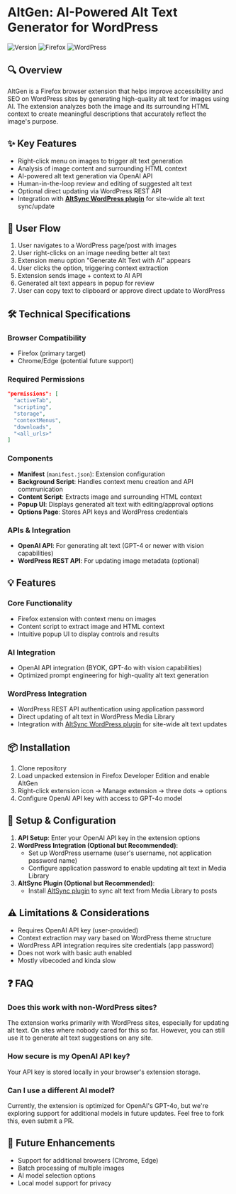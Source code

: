 # AltGen: AI-Powered Alt Text Generator for WordPress

![Version](https://img.shields.io/badge/version-0.9.2-blue)
![Firefox](https://img.shields.io/badge/Firefox-Compatible-orange)
![WordPress](https://img.shields.io/badge/WordPress-Compatible-green)

## 🔍 Overview
AltGen is a Firefox browser extension that helps improve accessibility and SEO on WordPress sites by generating high-quality alt text for images using AI. The extension analyzes both the image and its surrounding HTML context to create meaningful descriptions that accurately reflect the image's purpose.

## ✨ Key Features
- Right-click menu on images to trigger alt text generation
- Analysis of image content and surrounding HTML context
- AI-powered alt text generation via OpenAI API
- Human-in-the-loop review and editing of suggested alt text
- Optional direct updating via WordPress REST API
- Integration with [**AltSync WordPress plugin**](https://github.com/thebys/altsync) for site-wide alt text sync/update

## 🔄 User Flow
1. User navigates to a WordPress page/post with images
2. User right-clicks on an image needing better alt text
3. Extension menu option "Generate Alt Text with AI" appears
4. User clicks the option, triggering context extraction
5. Extension sends image + context to AI API
6. Generated alt text appears in popup for review
7. User can copy text to clipboard or approve direct update to WordPress

## 🛠️ Technical Specifications

### Browser Compatibility
- Firefox (primary target)
- Chrome/Edge (potential future support)

### Required Permissions
```json
"permissions": [
  "activeTab",
  "scripting", 
  "storage",
  "contextMenus",
  "downloads",
  "<all_urls>"
]
```

### Components
- **Manifest** (`manifest.json`): Extension configuration
- **Background Script**: Handles context menu creation and API communication
- **Content Script**: Extracts image and surrounding HTML context
- **Popup UI**: Displays generated alt text with editing/approval options
- **Options Page**: Stores API keys and WordPress credentials

### APIs & Integration
- **OpenAI API**: For generating alt text (GPT-4 or newer with vision capabilities)
- **WordPress REST API**: For updating image metadata (optional)

## 💡 Features

### Core Functionality
- Firefox extension with context menu on images
- Content script to extract image and HTML context
- Intuitive popup UI to display controls and results

### AI Integration
- OpenAI API integration (BYOK, GPT-4o with vision capabilities)
- Optimized prompt engineering for high-quality alt text generation

### WordPress Integration
- WordPress REST API authentication using application password
- Direct updating of alt text in WordPress Media Library
- Integration with [AltSync WordPress plugin](https://github.com/thebys/altsync) for site-wide alt text updates

## 📦 Installation
1. Clone repository
2. Load unpacked extension in Firefox Developer Edition and enable AltGen
3. Right-click extension icon → Manage extension → three dots → options
4. Configure OpenAI API key with access to GPT-4o model

## 🚀 Setup & Configuration
1. **API Setup**: Enter your OpenAI API key in the extension options
2. **WordPress Integration (Optional but Recommended)**:
   - Set up WordPress username (user's username, not application password name)
   - Configure application password to enable updating alt text in Media Library
3. **AltSync Plugin (Optional but Recommended)**:
   - Install [AltSync plugin](https://github.com/thebys/altsync) to sync alt text from Media Library to posts

## ⚠️ Limitations & Considerations
- Requires OpenAI API key (user-provided)
- Context extraction may vary based on WordPress theme structure
- WordPress API integration requires site credentials (app password)
- Does not work with basic auth enabled
- Mostly vibecoded and kinda slow

## ❓ FAQ
### Does this work with non-WordPress sites?
The extension works primarily with WordPress sites, especially for updating alt text. On sites where nobody cared for this so far. However, you can still use it to generate alt text suggestions on any site.

### How secure is my OpenAI API key?
Your API key is stored locally in your browser's extension storage.

### Can I use a different AI model?
Currently, the extension is optimized for OpenAI's GPT-4o, but we're exploring support for additional models in future updates. Feel free to fork this, even submit a PR.

## 🔮 Future Enhancements
- Support for additional browsers (Chrome, Edge)
- Batch processing of multiple images
- AI model selection options
- Local model support for privacy